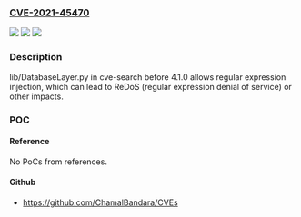 ### [CVE-2021-45470](https://cve.mitre.org/cgi-bin/cvename.cgi?name=CVE-2021-45470)
![](https://img.shields.io/static/v1?label=Product&message=n%2Fa&color=blue)
![](https://img.shields.io/static/v1?label=Version&message=n%2Fa&color=blue)
![](https://img.shields.io/static/v1?label=Vulnerability&message=n%2Fa&color=brighgreen)

### Description

lib/DatabaseLayer.py in cve-search before 4.1.0 allows regular expression injection, which can lead to ReDoS (regular expression denial of service) or other impacts.

### POC

#### Reference
No PoCs from references.

#### Github
- https://github.com/ChamalBandara/CVEs

